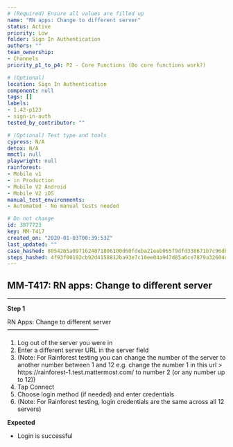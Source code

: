 ```yaml
---
# (Required) Ensure all values are filled up
name: "RN apps: Change to different server"
status: Active
priority: Low
folder: Sign In Authentication
authors: ""
team_ownership:
- Channels
priority_p1_to_p4: P2 - Core Functions (Do core functions work?)

# (Optional)
location: Sign In Authentication
component: null
tags: []
labels:
- 1.42-p123
- sign-in-auth
tested_by_contributor: ""

# (Optional) Test type and tools
cypress: N/A
detox: N/A
mmctl: null
playwright: null
rainforest:
- Mobile v1
- in Production
- Mobile V2 Android
- Mobile V2 iOS
manual_test_environments:
- Automated - No manual tests needed

# Do not change
id: 3877723
key: MM-T417
created_on: "2020-01-03T00:39:53Z"
last_updated: ""
case_hashed: 8054265a0971624871806100d60fdeba21eeb065f9dfd338671b7c96db01ae3e2dd7e4e14c82e202b124bac2b7b9317e
steps_hashed: 4f93f00192cb92d4158812ba93e7c10ee04a947d85a6ce7879a32604d29117c8caa24599e9447263658e89a9b60f84ca
---
```


<!-- (Auto-generated) Based on frontmatter's "key" and "name" -->

## MM-T417: RN apps: Change to different server

---

**Step 1**

RN Apps: Change to different server\
––––––––––––––––––––––––––––––

1. Log out of the server you were in
2. Enter a different server URL in the server field
3. (Note: For Rainforest testing you can change the number of the server to another number between 1 and 12 e.g. change the number 1 in this url > https\://rainforest-1.test.mattermost.com/ to number 2 (or any number up to 12))
4. Tap Connect
5. Choose login method (if needed) and enter credentials
6. (Note: For Rainforest testing, login credentials are the same across all 12 servers)

**Expected**

- Login is successful
